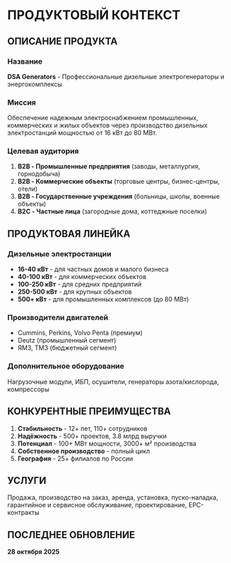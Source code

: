 # ПРОДУКТОВЫЙ КОНТЕКСТ

## ОПИСАНИЕ ПРОДУКТА

### Название
**DSA Generators** - Профессиональные дизельные электрогенераторы и энергокомплексы

### Миссия
Обеспечение надежным электроснабжением промышленных, коммерческих и жилых объектов через производство дизельных электростанций мощностью от 16 кВт до 80 МВт.

### Целевая аудитория
1. **B2B - Промышленные предприятия** (заводы, металлургия, горнодобыча)
2. **B2B - Коммерческие объекты** (торговые центры, бизнес-центры, отели)
3. **B2B - Государственные учреждения** (больницы, школы, военные объекты)
4. **B2C - Частные лица** (загородные дома, коттеджные поселки)

## ПРОДУКТОВАЯ ЛИНЕЙКА

### Дизельные электростанции
- **16-40 кВт** - для частных домов и малого бизнеса
- **40-100 кВт** - для коммерческих объектов
- **100-250 кВт** - для средних предприятий
- **250-500 кВт** - для крупных объектов
- **500+ кВт** - для промышленных комплексов (до 80 МВт)

### Производители двигателей
- Cummins, Perkins, Volvo Penta (премиум)
- Deutz (промышленный сегмент)
- ЯМЗ, ТМЗ (бюджетный сегмент)

### Дополнительное оборудование
Нагрузочные модули, ИБП, осушители, генераторы азота/кислорода, компрессоры

## КОНКУРЕНТНЫЕ ПРЕИМУЩЕСТВА

1. **Стабильность** - 12+ лет, 110+ сотрудников
2. **Надёжность** - 500+ проектов, 3.8 млрд выручки
3. **Потенциал** - 100+ МВт мощности, 3000+ м² производства
4. **Собственное производство** - полный цикл
5. **География** - 25+ филиалов по России

## УСЛУГИ
Продажа, производство на заказ, аренда, установка, пуско-наладка, гарантийное и сервисное обслуживание, проектирование, EPC-контракты

## ПОСЛЕДНЕЕ ОБНОВЛЕНИЕ
**28 октября 2025**
